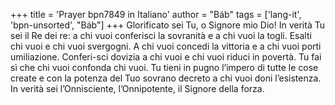 +++
title = 'Prayer bpn7849 in Italiano'
author = "Báb"
tags = ['lang-it', 'bpn-unsorted', "Báb"]
+++
Glorificato sei Tu, o Signore mio Dio! In verità Tu sei il Re dei re: a chi vuoi conferisci la sovranità e a chi vuoi la togli. Esalti chi vuoi e chi vuoi svergogni. A chi vuoi concedi la vittoria e a chi vuoi porti umiliazione. Conferi-sci dovizia a chi vuoi e chi vuoi riduci in povertà. Tu fai sì che chi vuoi confonda chi vuoi. Tu tieni in pugno l’impero di tutte le cose create e con la potenza del Tuo sovrano decreto a chi vuoi doni l’esistenza. In verità sei l’Onnisciente, l’Onnipotente, il Signore della forza.
